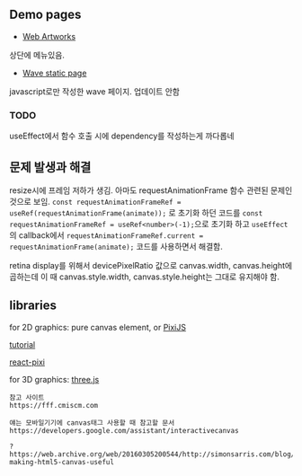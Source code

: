 ## Demo pages

- [Web Artworks](http://papago.duckdns.org:3000)

상단에 메뉴있음.

- [Wave static page](https://k123s456h.github.io/web-artwork/wave)

javascript로만 작성한 wave 페이지. 업데이트 안함


### TODO
useEffect에서 함수 호출 시에 dependency를 작성하는게 까다롭네



## 문제 발생과 해결
resize시에 프레임 저하가 생김. 아마도 requestAnimationFrame 함수 관련된 문제인 것으로 보임.
`const requestAnimationFrameRef = useRef(requestAnimationFrame(animate));` 로 초기화 하던 코드를 `const requestAnimationFrameRef = useRef<number>(-1);`으로 초기화 하고 `useEffect`의 callback에서 `requestAnimationFrameRef.current = requestAnimationFrame(animate);` 코드를 사용하면서 해결함.

retina display를 위해서 devicePixelRatio 값으로 canvas.width, canvas.height에 곱하는데 이 때 canvas.style.width, canvas.style.height는 그대로 유지해야 함. 


## libraries

for 2D graphics: pure canvas element, or [PixiJS](https://pixijs.com)

[tutorial](https://pixijs.com/tutorials)

[react-pixi](https://github.com/inlet/react-pixi)



for 3D graphics: [three.js](https://threejs.org)



```
참고 사이트
https://fff.cmiscm.com

얘는 모바일기기에 canvas태그 사용할 때 참고할 문서
https://developers.google.com/assistant/interactivecanvas

?
https://web.archive.org/web/20160305200544/http://simonsarris.com/blog/510-making-html5-canvas-useful
```